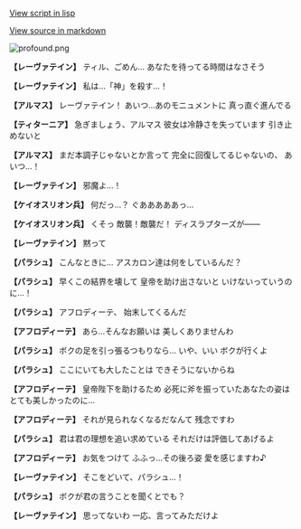 [View script in lisp](../scripts/101103051.txt)

[View source in markdown](101103051.md)

![profound.png](../images/backgrounds/profound.png)

**【レーヴァテイン】**
ティル、ごめん…
あなたを待ってる時間はなさそう

**【レーヴァテイン】**
私は…「神」を殺す…！

**【アルマス】**
レーヴァテイン！
あいつ…あのモニュメントに
真っ直ぐ進んでる

**【ティターニア】**
急ぎましょう、アルマス
彼女は冷静さを失っています
引き止めないと

**【アルマス】**
まだ本調子じゃないとか言って
完全に回復してるじゃないの、
あいつ…！

**【レーヴァテイン】**
邪魔よ…！

**【ケイオスリオン兵】**
何だっ…？
ぐあああああっ…

**【ケイオスリオン兵】**
くそっ
敵襲！敵襲だ！
ディスラプターズが――

**【レーヴァテイン】**
黙って

**【パラシュ】**
こんなときに…
アスカロン達は何をしているんだ？

**【パラシュ】**
早くこの結界を壊して
皇帝を助け出さないと
いけないっていうのに…！

**【パラシュ】**
アフロディーテ、
始末してくるんだ

**【アフロディーテ】**
あら…そんなお願いは
美しくありませんわ

**【パラシュ】**
ボクの足を引っ張るつもりなら…
いや、いい
ボクが行くよ

**【パラシュ】**
ここにいても大したことは
できそうにないからね

**【アフロディーテ】**
皇帝陛下を助けるため
必死に斧を振っていたあなたの姿は
とても美しかったのに…

**【アフロディーテ】**
それが見られなくなるだなんて
残念ですわ

**【パラシュ】**
君は君の理想を追い求めている
それだけは評価してあげるよ

**【アフロディーテ】**
お気をつけて
ふふっ…その後ろ姿
愛を感じますわ♪

**【レーヴァテイン】**
そこをどいて、パラシュ…！

**【パラシュ】**
ボクが君の言うことを聞くとでも？

**【レーヴァテイン】**
思ってないわ
一応、言ってみただけよ